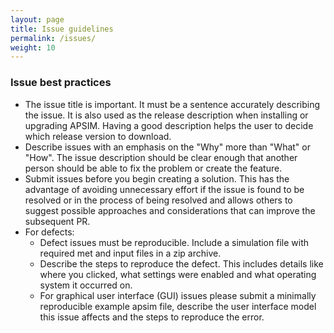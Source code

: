 ```yaml
---
layout: page
title: Issue guidelines
permalink: /issues/
weight: 10
---
```


### Issue best practices

* The issue title is important. It must be a sentence accurately describing the issue. It is also used as the release description when installing or upgrading APSIM. Having a good description helps the user to decide which release version to download.
* Describe issues with an emphasis on the "Why" more than "What" or "How". The issue description should be clear enough that another person should be able to fix the problem or create the feature.
* Submit issues before you begin creating a solution. This has the advantage of avoiding unnecessary effort if the issue is found to be resolved or in the process of being resolved and allows others to suggest possible approaches and considerations that can improve the subsequent PR.
* For defects:
  * Defect issues must be reproducible. Include a simulation file with required met and input files in a zip archive.
  * Describe the steps to reproduce the defect. This includes details like where you clicked, what settings were enabled and what operating system it occurred on.
  * For graphical user interface (GUI) issues please submit a minimally reproducible example apsim file, describe the user interface model this issue affects and the steps to reproduce the error.
